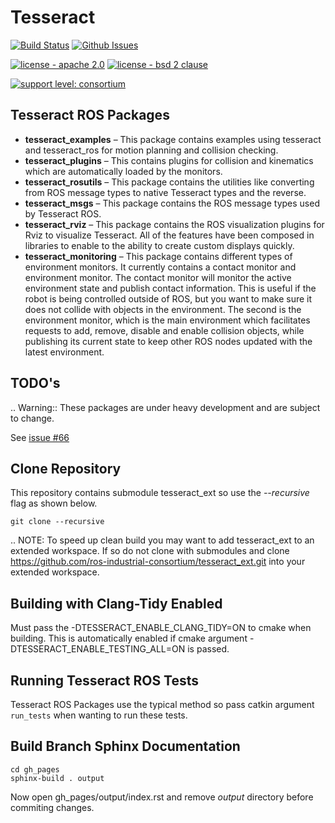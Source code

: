 # Tesseract

[![Build Status](https://travis-ci.com/ros-industrial-consortium/tesseract_ros.svg?branch=master)](https://travis-ci.com/ros-industrial-consortium/tesseract_ros)
[![Github Issues](https://img.shields.io/github/issues/ros-industrial-consortium/tesseract_ros.svg)](http://github.com/ros-industrial-consortium/tesseract_ros/issues)

[![license - apache 2.0](https://img.shields.io/:license-Apache%202.0-yellowgreen.svg)](https://opensource.org/licenses/Apache-2.0)
[![license - bsd 2 clause](https://img.shields.io/:license-BSD%202--Clause-blue.svg)](https://opensource.org/licenses/BSD-2-Clause)

[![support level: consortium](https://img.shields.io/badge/support%20level-consortium-brightgreen.png)](http://rosindustrial.org/news/2016/10/7/better-supporting-a-growing-ros-industrial-software-platform)

## Tesseract ROS Packages

* **tesseract_examples** – This package contains examples using tesseract and tesseract_ros for motion planning and collision checking.
* **tesseract_plugins** – This contains plugins for collision and kinematics which are automatically loaded by the monitors.
* **tesseract_rosutils** – This package contains the utilities like converting from ROS message types to native Tesseract types and the reverse.
* **tesseract_msgs** – This package contains the ROS message types used by Tesseract ROS.
* **tesseract_rviz** – This package contains the ROS visualization plugins for Rviz to visualize Tesseract. All of the features have been composed in libraries to enable to the ability to create custom displays quickly.
* **tesseract_monitoring** – This package contains different types of environment monitors. It currently contains a contact monitor and environment monitor. The contact monitor will monitor the active environment state and publish contact information. This is useful if the robot is being controlled outside of ROS, but you want to make sure it does not collide with objects in the environment. The second is the environment monitor, which is the main environment which facilitates requests to add, remove, disable and enable collision objects, while publishing its current state to keep other ROS nodes updated with the latest environment.

## TODO's

.. Warning:: These packages are under heavy development and are subject to change.


See [issue #66](https://github.com/ros-industrial-consortium/tesseract/issues/66)

## Clone Repository

This repository contains submodule tesseract_ext so use the *--recursive* flag as shown below.

`git clone --recursive`

.. NOTE: To speed up clean build you may want to add tesseract_ext to an extended workspace. If so do not clone with submodules and clone https://github.com/ros-industrial-consortium/tesseract_ext.git into your extended workspace.

## Building with Clang-Tidy Enabled

Must pass the -DTESSERACT_ENABLE_CLANG_TIDY=ON to cmake when building. This is automatically enabled if cmake argument -DTESSERACT_ENABLE_TESTING_ALL=ON is passed.

## Running Tesseract ROS Tests

Tesseract ROS Packages use the typical method so pass catkin argument `run_tests` when wanting to run these tests.

## Build Branch Sphinx Documentation

```
cd gh_pages
sphinx-build . output
```
Now open gh_pages/output/index.rst and remove *output* directory before commiting changes.
